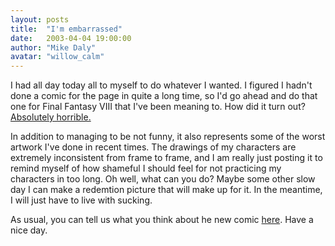 ```yaml
---
layout: posts
title:  "I'm embarrassed"
date:   2003-04-04 19:00:00
author: "Mike Daly"
avatar: "willow_calm"
---
```

I had all day today all to myself to do whatever I wanted. I figured I hadn't done a comic for the page in quite a long time, so I'd go ahead and do that one for Final Fantasy VIII that I've been meaning to. How did it turn out? [Absolutely horrible.](/classic/images/comic/finalfantasy2.jpg)

 In addition to managing to be not funny, it also represents some of the worst artwork I've done in recent times. The drawings of my characters are extremely inconsistent from frame to frame, and I am really just posting it to remind myself of how shameful I should feel for not practicing my characters in too long. Oh well, what can you do? Maybe some other slow day I can make a redemtion picture that will make up for it. In the meantime, I will just have to live with sucking.

 As usual, you can tell us what you think about he new comic [here](feedback.php). Have a nice day.
